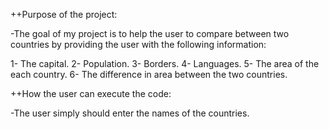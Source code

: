 ++Purpose of the project:

-The goal of my project is to help the user to compare between two countries by providing the user with the following information:

1- The capital.
2- Population.
3- Borders.
4- Languages.
5- The area of ​​the each country.
6- The difference in area between the two countries.

++How the user can execute the code:

-The user simply should enter the names of the countries.

